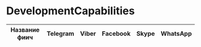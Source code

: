 # DevelopmentCapabilities


| Название фиич | Telegram | Viber | Facebook | Skype | WhatsApp |
| ------ | ------ |------ |------ |------ |------ |

